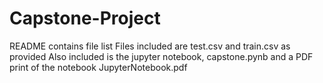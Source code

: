 # Capstone-Project
README contains file list
Files included are test.csv and train.csv as provided
Also included is the jupyter notebook, capstone.pynb and a PDF print of the notebook JupyterNotebook.pdf
